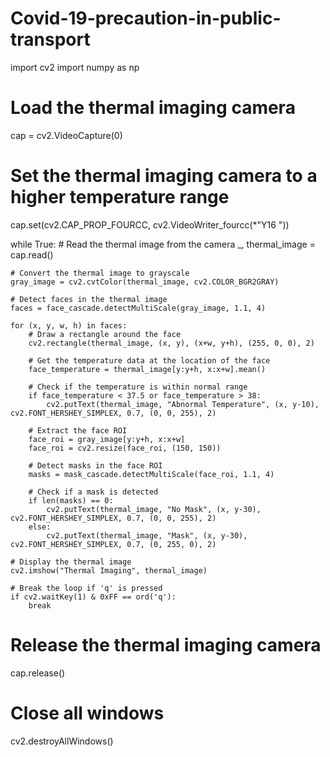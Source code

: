 # Covid-19-precaution-in-public-transport










import cv2
import numpy as np

# Load the thermal imaging camera
cap = cv2.VideoCapture(0)

# Set the thermal imaging camera to a higher temperature range
cap.set(cv2.CAP_PROP_FOURCC, cv2.VideoWriter_fourcc(*"Y16 "))

while True:
    # Read the thermal image from the camera
    _, thermal_image = cap.read()

    # Convert the thermal image to grayscale
    gray_image = cv2.cvtColor(thermal_image, cv2.COLOR_BGR2GRAY)

    # Detect faces in the thermal image
    faces = face_cascade.detectMultiScale(gray_image, 1.1, 4)

    for (x, y, w, h) in faces:
        # Draw a rectangle around the face
        cv2.rectangle(thermal_image, (x, y), (x+w, y+h), (255, 0, 0), 2)

        # Get the temperature data at the location of the face
        face_temperature = thermal_image[y:y+h, x:x+w].mean()

        # Check if the temperature is within normal range
        if face_temperature < 37.5 or face_temperature > 38:
            cv2.putText(thermal_image, "Abnormal Temperature", (x, y-10), cv2.FONT_HERSHEY_SIMPLEX, 0.7, (0, 0, 255), 2)

        # Extract the face ROI
        face_roi = gray_image[y:y+h, x:x+w]
        face_roi = cv2.resize(face_roi, (150, 150))

        # Detect masks in the face ROI
        masks = mask_cascade.detectMultiScale(face_roi, 1.1, 4)

        # Check if a mask is detected
        if len(masks) == 0:
            cv2.putText(thermal_image, "No Mask", (x, y-30), cv2.FONT_HERSHEY_SIMPLEX, 0.7, (0, 0, 255), 2)
        else:
            cv2.putText(thermal_image, "Mask", (x, y-30), cv2.FONT_HERSHEY_SIMPLEX, 0.7, (0, 255, 0), 2)

    # Display the thermal image
    cv2.imshow("Thermal Imaging", thermal_image)

    # Break the loop if 'q' is pressed
    if cv2.waitKey(1) & 0xFF == ord('q'):
        break

# Release the thermal imaging camera
cap.release()

# Close all windows
cv2.destroyAllWindows()
